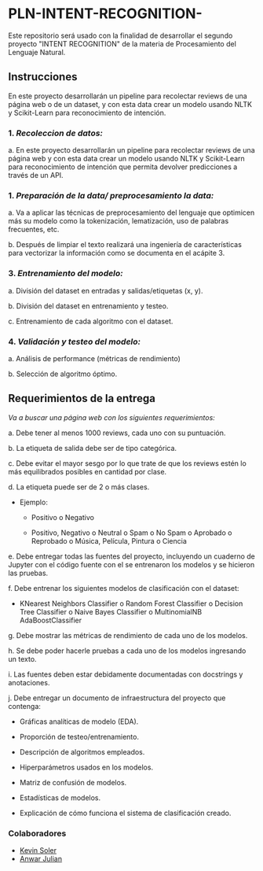 # PLN-INTENT-RECOGNITION-
Este repositorio será usado con la finalidad de desarrollar el segundo proyecto  "INTENT RECOGNITION" de la materia de Procesamiento del Lenguaje Natural.

## Instrucciones
En este proyecto desarrollarán un pipeline para recolectar reviews de una página web o de un dataset, y con esta data crear un modelo usando NLTK y Scikit-Learn para 
reconocimiento de intención.

### 1. *Recoleccion de datos:*
  a.  En este proyecto desarrollarán un pipeline para recolectar reviews de una página web y con esta data crear un modelo usando      NLTK     y Scikit-Learn para reconocimiento de intención que permita devolver predicciones a través de un API. 

### 1. *Preparación de la data/ preprocesamiento la data:*
  a.	Va a aplicar las técnicas de preprocesamiento del lenguaje que optimicen más su modelo como la tokenización, lematización, uso   de palabras frecuentes, etc. 
  
  b.	Después de limpiar el texto realizará una ingeniería de características para vectorizar la información como se documenta en el   acápite 3. 

### 3. *Entrenamiento del modelo:* 
  a.	División del dataset en entradas y salidas/etiquetas (x, y). 
  
  b.	División del dataset en entrenamiento y testeo. 

  c.	Entrenamiento de cada algoritmo con el dataset. 

### 4. *Validación y testeo del modelo:* 
  a.	Análisis de performance (métricas de rendimiento) 
  
  b.	Selección de algoritmo óptimo. 

## Requerimientos de la entrega
*Va a buscar una página web con los siguientes requerimientos:*

a.	Debe tener al menos 1000 reviews, cada uno con su puntuación. 

b.  La etiqueta de salida debe ser de tipo categórica. 

c.  Debe evitar el mayor sesgo por lo que trate de que los reviews estén lo más equilibrados posibles en cantidad por clase. 

d.	La etiqueta puede ser de 2 o más clases. 
* Ejemplo: 
  
  - Positivo o Negativo
    
  -	Positivo, Negativo o Neutral o Spam o No Spam o Aprobado o Reprobado o Música, Película, Pintura o Ciencia
  
e.  Debe entregar todas las fuentes del proyecto, incluyendo un cuaderno de Jupyter con el código fuente con el se entrenaron los modelos y se hicieron las pruebas. 

f.  Debe entrenar los siguientes modelos de clasificación con el dataset: 

  - KNearest Neighbors Classifier o Random Forest Classifier o Decision Tree Classifier o Naive Bayes Classifier o MultinomialNB 
  	AdaBoostClassifier 
   
g.	Debe mostrar las métricas de rendimiento de cada uno de los modelos. 

h.	Se debe poder hacerle pruebas a cada uno de los modelos ingresando un texto.

i.	Las fuentes deben estar debidamente documentadas con docstrings y anotaciones. 

j.  Debe entregar un documento de infraestructura del proyecto que contenga: 
  -	Gráficas analíticas de modelo (EDA). 
      
  -  Proporción de testeo/entrenamiento. 
      
  -  Descripción de algoritmos empleados. 
      
  -  Hiperparámetros usados en los modelos. 
      
  -  Matriz de confusión de modelos. 
      
  -  Estadísticas de modelos. 
      
  -  Explicación de cómo funciona el sistema de clasificación creado. 

### Colaboradores
- [Kevin Soler](https://github.com/KevinSolerP)
- [Anwar Julian](https://github.com/Anexty113)





